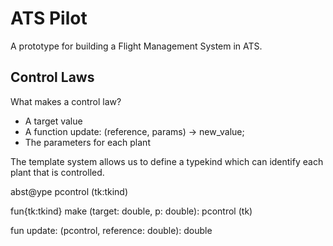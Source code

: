 # ATS Pilot

A prototype for building a Flight Management System in ATS.

## Control Laws

What makes a control law?
  
- A target value
- A function update: (reference, params) ->  new_value;
- The parameters for each plant
  
The template system allows us to define a typekind which can
identify each plant that is controlled.

  abst@ype pcontrol (tk:tkind)

  fun{tk:tkind}
  make (target: double, p: double): pcontrol (tk)

  fun update: (pcontrol, reference: double): double
